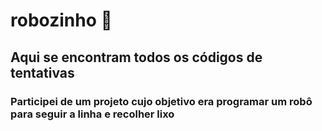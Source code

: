 # robozinho 👾

## Aqui se encontram todos os códigos de tentativas 

### Participei de um projeto cujo objetivo era programar um robô para seguir a linha e recolher lixo

